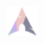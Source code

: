 <br><div align="center"><img width="12%" src="https://raw.githubusercontent.com/mahadishaikat/Image-Repo/41d93d0be43e4c521b8ad6556fb729b4baed2f69/Hyprdots/lets%20check%20102.svg"/><br></div>
